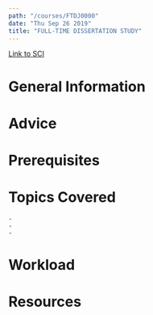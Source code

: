 ```yaml
---
path: "/courses/FTDJ0000"
date: "Thu Sep 26 2019"
title: "FULL-TIME DISSERTATION STUDY"
---
```

[Link to SCI]("http://courses.sci.pitt.edu/courses/courses/view/FTDJ-0000")

# General Information

# Advice


# Prerequisites
<!-- PREREQ_REPLACEMENT (Do not remove) -->

<!-- END PREREQ_REPLACEMENT (Do not remove) -->
# Topics Covered
	- 
	-
	-
# Workload

<!-- TESTIMONIALS
# Testimonials
This gets replaced with Gatsby, its
data comes from Google Sheets for easier
editing!
-->

# Resources
